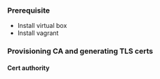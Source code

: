 ### Prerequisite

- Install virtual box
- Install vagrant

### Provisioning CA and generating TLS certs

#### Cert authority
